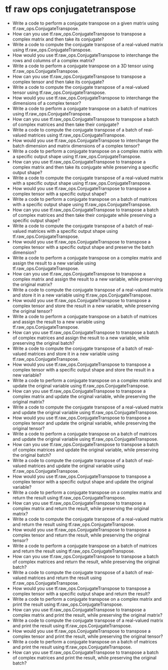 # tf raw ops conjugatetranspose

- Write a code to perform a conjugate transpose on a given matrix using tf.raw_ops.ConjugateTranspose.
- How can you use tf.raw_ops.ConjugateTranspose to transpose a complex matrix and then take its conjugate?
- Write a code to compute the conjugate transpose of a real-valued matrix using tf.raw_ops.ConjugateTranspose.
- How would you use tf.raw_ops.ConjugateTranspose to interchange the rows and columns of a complex matrix?
- Write a code to perform a conjugate transpose on a 3D tensor using tf.raw_ops.ConjugateTranspose.
- How can you use tf.raw_ops.ConjugateTranspose to transpose a complex tensor and then take its conjugate?
- Write a code to compute the conjugate transpose of a real-valued tensor using tf.raw_ops.ConjugateTranspose.
- How would you use tf.raw_ops.ConjugateTranspose to interchange the dimensions of a complex tensor?
- Write a code to perform a conjugate transpose on a batch of matrices using tf.raw_ops.ConjugateTranspose.
- How can you use tf.raw_ops.ConjugateTranspose to transpose a batch of complex matrices and then take their conjugate?
- Write a code to compute the conjugate transpose of a batch of real-valued matrices using tf.raw_ops.ConjugateTranspose.
- How would you use tf.raw_ops.ConjugateTranspose to interchange the batch dimension and matrix dimensions of a complex tensor?
- Write a code to perform a conjugate transpose on a complex matrix with a specific output shape using tf.raw_ops.ConjugateTranspose.
- How can you use tf.raw_ops.ConjugateTranspose to transpose a complex matrix and then take its conjugate while preserving a specific output shape?
- Write a code to compute the conjugate transpose of a real-valued matrix with a specific output shape using tf.raw_ops.ConjugateTranspose.
- How would you use tf.raw_ops.ConjugateTranspose to transpose a complex tensor with a specific output shape?
- Write a code to perform a conjugate transpose on a batch of matrices with a specific output shape using tf.raw_ops.ConjugateTranspose.
- How can you use tf.raw_ops.ConjugateTranspose to transpose a batch of complex matrices and then take their conjugate while preserving a specific output shape?
- Write a code to compute the conjugate transpose of a batch of real-valued matrices with a specific output shape using tf.raw_ops.ConjugateTranspose.
- How would you use tf.raw_ops.ConjugateTranspose to transpose a complex tensor with a specific output shape and preserve the batch dimension?
- Write a code to perform a conjugate transpose on a complex matrix and assign the result to a new variable using tf.raw_ops.ConjugateTranspose.
- How can you use tf.raw_ops.ConjugateTranspose to transpose a complex matrix and assign the result to a new variable, while preserving the original matrix?
- Write a code to compute the conjugate transpose of a real-valued matrix and store it in a new variable using tf.raw_ops.ConjugateTranspose.
- How would you use tf.raw_ops.ConjugateTranspose to transpose a complex tensor and store the result in a new variable, while preserving the original tensor?
- Write a code to perform a conjugate transpose on a batch of matrices and assign the result to a new variable using tf.raw_ops.ConjugateTranspose.
- How can you use tf.raw_ops.ConjugateTranspose to transpose a batch of complex matrices and assign the result to a new variable, while preserving the original batch?
- Write a code to compute the conjugate transpose of a batch of real-valued matrices and store it in a new variable using tf.raw_ops.ConjugateTranspose.
- How would you use tf.raw_ops.ConjugateTranspose to transpose a complex tensor with a specific output shape and store the result in a new variable?
- Write a code to perform a conjugate transpose on a complex matrix and update the original variable using tf.raw_ops.ConjugateTranspose.
- How can you use tf.raw_ops.ConjugateTranspose to transpose a complex matrix and update the original variable, while preserving the original matrix?
- Write a code to compute the conjugate transpose of a real-valued matrix and update the original variable using tf.raw_ops.ConjugateTranspose.
- How would you use tf.raw_ops.ConjugateTranspose to transpose a complex tensor and update the original variable, while preserving the original tensor?
- Write a code to perform a conjugate transpose on a batch of matrices and update the original variable using tf.raw_ops.ConjugateTranspose.
- How can you use tf.raw_ops.ConjugateTranspose to transpose a batch of complex matrices and update the original variable, while preserving the original batch?
- Write a code to compute the conjugate transpose of a batch of real-valued matrices and update the original variable using tf.raw_ops.ConjugateTranspose.
- How would you use tf.raw_ops.ConjugateTranspose to transpose a complex tensor with a specific output shape and update the original variable?
- Write a code to perform a conjugate transpose on a complex matrix and return the result using tf.raw_ops.ConjugateTranspose.
- How can you use tf.raw_ops.ConjugateTranspose to transpose a complex matrix and return the result, while preserving the original matrix?
- Write a code to compute the conjugate transpose of a real-valued matrix and return the result using tf.raw_ops.ConjugateTranspose.
- How would you use tf.raw_ops.ConjugateTranspose to transpose a complex tensor and return the result, while preserving the original tensor?
- Write a code to perform a conjugate transpose on a batch of matrices and return the result using tf.raw_ops.ConjugateTranspose.
- How can you use tf.raw_ops.ConjugateTranspose to transpose a batch of complex matrices and return the result, while preserving the original batch?
- Write a code to compute the conjugate transpose of a batch of real-valued matrices and return the result using tf.raw_ops.ConjugateTranspose.
- How would you use tf.raw_ops.ConjugateTranspose to transpose a complex tensor with a specific output shape and return the result?
- Write a code to perform a conjugate transpose on a complex matrix and print the result using tf.raw_ops.ConjugateTranspose.
- How can you use tf.raw_ops.ConjugateTranspose to transpose a complex matrix and print the result, while preserving the original matrix?
- Write a code to compute the conjugate transpose of a real-valued matrix and print the result using tf.raw_ops.ConjugateTranspose.
- How would you use tf.raw_ops.ConjugateTranspose to transpose a complex tensor and print the result, while preserving the original tensor?
- Write a code to perform a conjugate transpose on a batch of matrices and print the result using tf.raw_ops.ConjugateTranspose.
- How can you use tf.raw_ops.ConjugateTranspose to transpose a batch of complex matrices and print the result, while preserving the original batch?
